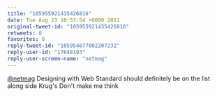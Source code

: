```yaml
---
title: "105955921435426816"
date: Tue Aug 23 10:53:54 +0000 2011
original-tweet-id: "105955921435426816"
retweets: 0
favorites: 0
reply-tweet-id: "105954677002207232"
reply-user-id: "17648193"
reply-user-screen-name: "netmag"
---
```

<a href="https://twitter.com/netmag">@netmag</a> Designing with Web Standard should definitely be on the list along side Krug's Don't make me think
